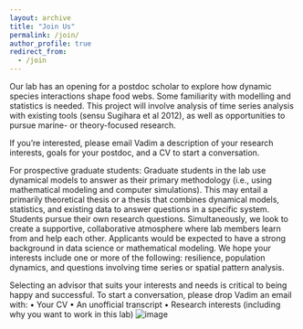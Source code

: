 ```yaml
---
layout: archive
title: "Join Us"
permalink: /join/
author_profile: true
redirect_from:
  - /join
---
```


Our lab has an opening for a postdoc scholar to explore how dynamic species interactions shape food webs. Some familiarity with modelling and statistics is needed. This project will involve analysis of time series analysis with existing tools (sensu Sugihara et al 2012), as well as opportunities to pursue marine- or theory-focused research. 

If you’re interested, please email Vadim a description of your research interests, goals for your postdoc, and a CV to start a conversation.


For prospective graduate students:
Graduate students in the lab use dynamical models to answer as their primary methodology (i.e., using mathematical modeling and computer simulations). This may entail a primarily theoretical thesis or a thesis that combines dynamical models, statistics, and existing data to answer questions in a specific system. Students pursue their own research questions. Simultaneously, we look to create a supportive, collaborative atmosphere where lab members learn from and help each other.  Applicants would be expected to have a strong background in data science or mathematical modeling. We hope your interests include one or more of the following: resilience, population dynamics, and questions involving time series or spatial pattern analysis.

Selecting an advisor that suits your interests and needs is critical to being happy and successful. To start a conversation, please drop Vadim an email with:
•	Your CV
•	An unofficial transcript
•	Research interests (including why you want to work in this lab)
![image](https://github.com/user-attachments/assets/963bfa30-680a-4efe-98f6-3972c473fb7c)
